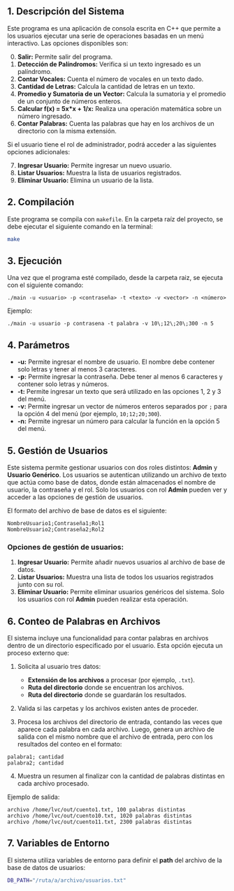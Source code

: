 ## 1. Descripción del Sistema

Este programa es una aplicación de consola escrita en C++ que permite a los usuarios ejecutar una serie de operaciones basadas en un menú interactivo. Las opciones disponibles son:

0. **Salir:** Permite salir del programa.  
1. **Detección de Palíndromos:** Verifica si un texto ingresado es un palíndromo.  
2. **Contar Vocales:** Cuenta el número de vocales en un texto dado.  
3. **Cantidad de Letras:** Calcula la cantidad de letras en un texto.  
4. **Promedio y Sumatoria de un Vector:** Calcula la sumatoria y el promedio de un conjunto de números enteros.  
5. **Calcular f(x) = 5x*x + 1/x:** Realiza una operación matemática sobre un número ingresado.  
6. **Contar Palabras:** Cuenta las palabras que hay en los archivos de un directorio con la misma extensión.

Si el usuario tiene el rol de administrador, podrá acceder a las siguientes opciones adicionales:

7. **Ingresar Usuario:** Permite ingresar un nuevo usuario.  
8. **Listar Usuarios:** Muestra la lista de usuarios registrados.  
9. **Eliminar Usuario:** Elimina un usuario de la lista.

## 2. Compilación

Este programa se compila con `makefile`. En la carpeta raíz del proyecto, se debe ejecutar el siguiente comando en la terminal:

```bash
make
```

## 3. Ejecución

Una vez que el programa esté compilado, desde la carpeta raiz, se ejecuta con el siguiente comando:

```
./main -u <usuario> -p <contraseña> -t <texto> -v <vector> -n <número>
```

Ejemplo:

```
./main -u usuario -p contrasena -t palabra -v 10\;12\;20\;300 -n 5
```

## 4. Parámetros

- **-u:** Permite ingresar el nombre de usuario. El nombre debe contener solo letras y tener al menos 3 caracteres.
- **-p:** Permite ingresar la contraseña. Debe tener al menos 6 caracteres y contener solo letras y números.
- **-t:** Permite ingresar un texto que será utilizado en las opciones 1, 2 y 3 del menú.
- **-v:** Permite ingresar un vector de números enteros separados por `;` para la opción 4 del menú (por ejemplo, `10;12;20;300`).
- **-n:** Permite ingresar un número para calcular la función en la opción 5 del menú.

## 5. Gestión de Usuarios

Este sistema permite gestionar usuarios con dos roles distintos: **Admin** y **Usuario Genérico**. Los usuarios se autentican utilizando un archivo de texto que actúa como base de datos, donde están almacenados el nombre de usuario, la contraseña y el rol. Solo los usuarios con rol **Admin** pueden ver y acceder a las opciones de gestión de usuarios.

El formato del archivo de base de datos es el siguiente:

```
NombreUsuario1;Contraseña1;Rol1
NombreUsuario2;Contraseña2;Rol2
```

### Opciones de gestión de usuarios:

1. **Ingresar Usuario:** Permite añadir nuevos usuarios al archivo de base de datos.
2. **Listar Usuarios:** Muestra una lista de todos los usuarios registrados junto con su rol.
3. **Eliminar Usuario:** Permite eliminar usuarios genéricos del sistema. Solo los usuarios con rol **Admin** pueden realizar esta operación.

## 6. Conteo de Palabras en Archivos

El sistema incluye una funcionalidad para contar palabras en archivos dentro de un directorio especificado por el usuario. Esta opción ejecuta un proceso externo que:

1. Solicita al usuario tres datos:
   - **Extensión de los archivos** a procesar (por ejemplo, `.txt`).
   - **Ruta del directorio** donde se encuentran los archivos.
   - **Ruta del directorio** donde se guardarán los resultados.
   
2. Valida si las carpetas y los archivos existen antes de proceder.

3. Procesa los archivos del directorio de entrada, contando las veces que aparece cada palabra en cada archivo. Luego, genera un archivo de salida con el mismo nombre que el archivo de entrada, pero con los resultados del conteo en el formato:

```
palabra1; cantidad
palabra2; cantidad
```

4. Muestra un resumen al finalizar con la cantidad de palabras distintas en cada archivo procesado.

Ejemplo de salida:

```
archivo /home/lvc/out/cuento1.txt, 100 palabras distintas
archivo /home/lvc/out/cuento10.txt, 1020 palabras distintas
archivo /home/lvc/out/cuento11.txt, 2300 palabras distintas
```

## 7. Variables de Entorno

El sistema utiliza variables de entorno para definir el **path** del archivo de la base de datos de usuarios:

```bash
DB_PATH="/ruta/a/archivo/usuarios.txt"
```
